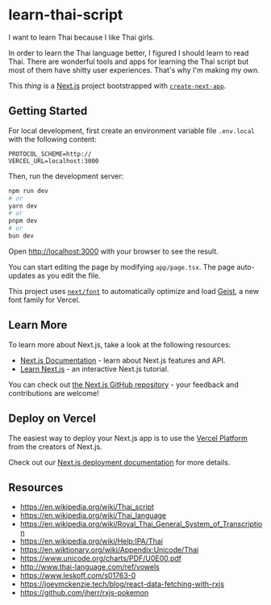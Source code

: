 # learn-thai-script

I want to learn Thai because I like Thai girls.

In order to learn the Thai language better, I figured I should learn to read Thai. There are wonderful tools and apps for learning the Thai script but most of them have shitty user experiences. That's why I'm making my own.

This *thing* is a [Next.js](https://nextjs.org) project bootstrapped with [`create-next-app`](https://nextjs.org/docs/app/api-reference/cli/create-next-app).

## Getting Started

For local development, first create an environment variable file `.env.local` with the following content:

```
PROTOCOL_SCHEME=http://
VERCEL_URL=localhost:3000
```

Then, run the development server:

```bash
npm run dev
# or
yarn dev
# or
pnpm dev
# or
bun dev
```

Open [http://localhost:3000](http://localhost:3000) with your browser to see the result.

You can start editing the page by modifying `app/page.tsx`. The page auto-updates as you edit the file.

This project uses [`next/font`](https://nextjs.org/docs/app/building-your-application/optimizing/fonts) to automatically optimize and load [Geist](https://vercel.com/font), a new font family for Vercel.

## Learn More

To learn more about Next.js, take a look at the following resources:

- [Next.js Documentation](https://nextjs.org/docs) - learn about Next.js features and API.
- [Learn Next.js](https://nextjs.org/learn) - an interactive Next.js tutorial.

You can check out [the Next.js GitHub repository](https://github.com/vercel/next.js) - your feedback and contributions are welcome!

## Deploy on Vercel

The easiest way to deploy your Next.js app is to use the [Vercel Platform](https://vercel.com/new?utm_medium=default-template&filter=next.js&utm_source=create-next-app&utm_campaign=create-next-app-readme) from the creators of Next.js.

Check out our [Next.js deployment documentation](https://nextjs.org/docs/app/building-your-application/deploying) for more details.

## Resources

- https://en.wikipedia.org/wiki/Thai_script
- https://en.wikipedia.org/wiki/Thai_language
- https://en.wikipedia.org/wiki/Royal_Thai_General_System_of_Transcription
- https://en.wikipedia.org/wiki/Help:IPA/Thai
- https://en.wiktionary.org/wiki/Appendix:Unicode/Thai
- https://www.unicode.org/charts/PDF/U0E00.pdf
- http://www.thai-language.com/ref/vowels
- https://www.leskoff.com/s01763-0
- https://joeymckenzie.tech/blog/react-data-fetching-with-rxjs
- https://github.com/jherr/rxjs-pokemon
